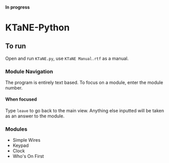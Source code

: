 #### In progress
# KTaNE-Python
## To run
Open and run `KTaNE.py`, use `KTaNE Manual.rtf` as a manual.

### Module Navigation
The program is entirely text based.
To focus on a module, enter the module number.
#### When focused
Type `leave` to go back to the main view.
Anything else inputted will be taken as an answer to the module.


### Modules
- Simple Wires
- Keypad
- Clock
- Who's On First
